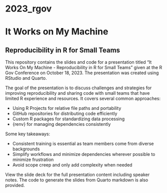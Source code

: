 
<!-- README.md is generated from README.Rmd. Please edit that file -->

# 2023_rgov

<!-- badges: start -->
<!-- badges: end -->

# It Works on My Machine

## Reproducibility in R for Small Teams

This repository contains the slides and code for a presentation titled
“It Works On My Machine - Reproducibility in R for Small Teams” given at
the R Gov Conference on October 18, 2023. The presentation was created
using RStudio and Quarto.

The goal of the presentation is to discuss challenges and strategies for
improving reproducibility and sharing code with small teams that have
limited R experience and resources. It covers several common approaches:

- Using R Projects for relative file paths and portability
- GitHub repositories for distributing code efficiently
- Custom R packages for standardizing data processing
- {renv} for managing dependencies consistently

Some key takeaways:

- Consistent training is essential as team members come from diverse
  backgrounds
- Simplify workflows and minimize dependencies wherever possible to
  minimize frustration
- Avoid scope creep and only add complexity when needed

View the slide deck for the full presentation content including speaker
notes. The code to generate the slides from Quarto markdown is also
provided.
